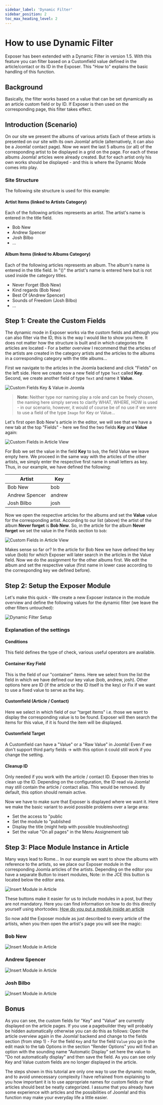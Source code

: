 ```yaml
---
sidebar_label: 'Dynamic Filter'
sidebar_position: 2
toc_max_heading_level: 2
---
```


# How to use Dynamic Filter

<p class="lead">
Exposer has been extended with a Dynamic Filter in version 1.5. With this feature you can filter based on a 
Customfield value defined in the article/contact or its ID in the Exposer. This "How to" explains the basic handling 
of this function.
</p>

## Background

Basically, the filter works based on a value that can be set dynamically as an article custom field or by ID.
If Exposer is then used on the corresponding page, this filter takes effect.

## Introduction (Scenario)

On our site we present the albums of various artists Each of these artists is presented on our site with its own
Joomla! article (alternatively, it can also be a Joomla! contact page). Now we want the last 5 albums (or all)
of the corresponding artist to be displayed in a grid on the page. For each of these albums Joomla! articles were
already created. But for each artist only his own works should be displayed - and this is where the Dynamic Mode
comes into play.

### Site Structure

The following site structure is used for this example:

#### Artist Items (linked to Artists Category)

Each of the following articles represents an artist. The artist's name is entered in the title field.

- Bob New
- Andrew Spencer
- Josh Bilbo
- ...

#### Album Items (linked to Albums Category)

Each of the following articles represents an album. The album's name is entered in the title field.
In "()" the artist's name is entered here but is not used inside the category titles.

- Never Forget (Bob New)
- Kind regards (Bob New)
- Best Of (Andrew Spencer)
- Sounds of Freedom (Josh Bilbo)
- ...

## Step 1: Create the Custom Fields

The dynamic mode in Exposer works via the custom fields and although you can also filter via the ID, this is the way I
would like to show you here. It does not matter how the structure is built and in which categories the articles are
located - For a better overview I recommend that the articles of the artists are created in the category artists and
the articles to the albums in a corresponding category with the title albums...

First we navigate to the articles in the Joomla backend and click "Fields" on the left side. Here we create now a
new field of type ``Text`` called **Key**. Second, we create another field of type ``Text`` and name it **Value**.

<img src="/img/exposer/fields_key_value.png" alt="Custom Fields Key & Value in Joomla" className="bordered" />

> **Note:** Neither type nor naming play a role and can be freely chosen, the naming here simply serves to clarify
> WHAT, WHERE, HOW is used - in our scenario, however, it would of course be of no use if we were to use a field of
> the type ``Image`` for Key or Value...

Let's first open Bob New's article in the editor, we will see that we have a new tab at the top "Fields" -
here we find the two fields **Key** and **Value** again:

<img src="/img/exposer/bob_fields.png" alt="Custom Fields in Article View" className="bordered" />

For Bob we set the value in the field **Key** to ``bob``, the field Value we leave empty here. We proceed in the same
way
with the articles of the other artists, we simply enter the respective first name in small letters as key.
Thus, in our example, we have defined the following:

| Artist         | Key    |
|----------------|--------|
| Bob New        | bob    |
| Andrew Spencer | andrew |
| Josh Bilbo     | josh   |

Now we open the respective articles for the albums and set the **Value** value for the corresponding artist. 
According to our list (above) the artist of the album __Never forget__ is __Bob New__. So, in the article for the album 
__Never forget__ we set the value in the Fields section to ``bob``:

<img src="/img/exposer/album_value.png" alt="Custom Fields in Article View" className="bordered" />

Makes sense so far or? In the article for Bob New we have defined the key value (bob) for which Exposer will 
later search in the articles in the Value field. Now we do the assignment for the other albums first. 
We edit the album and set the respective value (first name in lower case according to the corresponding 
key we defined before).

## Step 2: Setup the Exposer Module
Let's make this quick - We create a new Exposer instance in the module overview and define the following values for 
the dynamic filter (we leave the other filters untouched):


<img src="/img/exposer/exposer151_dynfilter_example.png" alt="Dynamic Filter Setup" className="bordered" />

### Explanation of the settings
#### Conditions
This field defines the type of check, various useful operators are available.
#### Container Key Field
This is the field of our "container" items. Here we select from the list the field in which we have defined our 
key value (bob, andrew, josh). Other options here are ID (if the article or the ID itself is the key) or Fix if 
we want to use a fixed value to serve as the key.
#### Customfield (Article / Contact)
Here we select in which field of our "target items" i.e. those we want to display the corresponding value is to be 
found. Exposer will then search the items for this value, if it is found the item will be displayed.
#### Customfield Target
A Customfield can have a "Value" or a "Raw Value" in Joomla! Even if we don't support third party fields -> 
with this option it could still work if you change the setting.
#### Cleanup ID
Only needed if you work with the article / contact ID. Exposer then tries to clean up the ID. Depending on the 
configuration, the ID read via Joomla! may still contain the article / contact alias. This would be removed. By 
default, this option should remain active.

Now we have to make sure that Exposer is displayed where we want it. Here we make the basic variant to avoid 
possible problems over a large area:
- Set the access to "public 
- Set the module to "published 
- Display the title (might help with possible troubleshooting)
- Set the value "On all pages" in the Menu Assignement tab

## Step 3: Place Module Instance in Article
Many ways lead to Rome... In our example we want to show the albums with reference to the artists, so we place our 
Exposer module in the corresponding Joomla articles of the artists. Depending on the editor you have a separate 
Button to insert modules, Note: in the JCE this button is located below the editor area.

<img src="/img/exposer/editor_add_module.png" alt="Insert Module in Article" className="bordered" />

These buttons make it easier for us to include modules in a post, but they are not mandatory. Here you can 
find information on how to do this directly yourself using shortcodes: [How do you put a module inside an article](https://docs.joomla.org/How_do_you_put_a_module_inside_an_article)
  
So now add the Exposer module as just described to every article of the artists, when you then open the artist's page you will see the magic:

### Bob New
<img src="/img/exposer/result_bob.png" alt="Insert Module in Article" className="bordered" />

### Andrew Spencer

<img src="/img/exposer/result_andrew.png" alt="Insert Module in Article" className="bordered" />

### Josh Bilbo

<img src="/img/exposer/result_josh.png" alt="Insert Module in Article" className="bordered" />

## Bonus
As you can see, the custom fields for "Key" and "Value" are currently displayed on the article pages. If you use a 
pagebuilder they will probably be hidden automatically otherwise you can do this as follows: Open the article overview 
again in the Joomla! backend and change to the fields section (from step 1) - For the field ``Key`` and for the field 
``Value`` you go in the edit mask to the tab Options in the section "Render Options" you will find an option with 
the sounding name "Automatic Display" set here the value to "Do not automatically display" and then save the field. 
As you can see only Key and Value custom fields are no longer displayed in the article.

The steps shown in this tutorial are only one way to use the dynamic mode, and to avoid unnecessary complexity 
I have refrained from explaining to you how important it is to use appropriate names for custom fields or that 
articles should best be neatly categorized. I assume that you already have some experience with articles and the 
possibilities of Joomla! and this function may make your everyday life a little easier.







